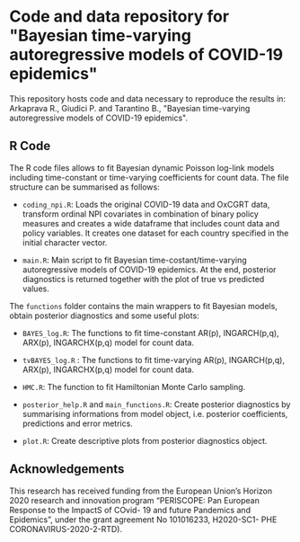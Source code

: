 # Code and data repository for "Bayesian time-varying autoregressive models of COVID-19 epidemics"

This repository hosts code and data necessary to reproduce the results in: Arkaprava R., Giudici P. and Tarantino B., "Bayesian time-varying autoregressive models of COVID-19 epidemics".

## R Code

The R code files allows to fit Bayesian dynamic Poisson log-link models including time-constant or time-varying coefficients for count data. The file structure can be summarised as follows: 

-   `coding_npi.R`: Loads the original COVID-19 data and OxCGRT data, transform ordinal NPI covariates in combination of binary policy measures and creates a wide dataframe that includes count data and policy variables. It creates one dataset for each country specified in the initial character vector. 

-   `main.R`: Main script to fit Bayesian time-costant/time-varying autoregressive models of COVID-19 epidemics. At the end, posterior diagnostics is returned together with the plot of true vs predicted values. 

The `functions` folder contains the main wrappers to fit Bayesian models, obtain posterior diagnostics and some useful plots: 

-   `BAYES_log.R`: The functions to fit time-constant AR(p), INGARCH(p,q), ARX(p), INGARCHX(p,q) model for count data.

-   `tvBAYES_log.R` : The functions to fit time-varying AR(p), INGARCH(p,q), ARX(p), INGARCHX(p,q) model for count data.

-   `HMC.R`: The function to fit Hamiltonian Monte Carlo sampling.

-   `posterior_help.R` and `main_functions.R`: Create posterior diagnostics by summarising informations from model object, i.e. posterior coefficients, predictions and error metrics.

-   `plot.R`: Create descriptive plots from posterior diagnostics object.

## Acknowledgements

This research has received funding from the European Union’s Horizon 2020 research and innovation program “PERISCOPE: Pan European Response to the ImpactS of COvid- 19 and future Pandemics and Epidemics”, under the grant agreement No 101016233, H2020-SC1- PHE CORONAVIRUS-2020-2-RTD).

